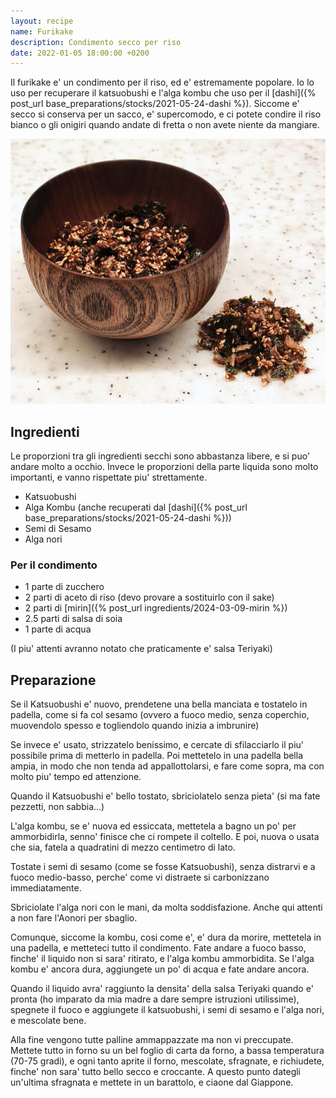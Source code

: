 ```yaml
---
layout: recipe
name: Furikake
description: Condimento secco per riso
date: 2022-01-05 18:00:00 +0200
---
```


Il furikake e' un condimento per il riso, ed e' estremamente popolare.
Io lo uso per recuperare il katsuobushi e l'alga kombu che uso per il [dashi]({% post_url base_preparations/stocks/2021-05-24-dashi %}).
Siccome e' secco si conserva per un sacco, e' supercomodo, e ci potete condire il riso bianco o gli onigiri quando andate di fretta o non avete niente da mangiare.

![Furikake](/assets/images/furikake.jpg)

## Ingredienti

Le proporzioni tra gli ingredienti secchi sono abbastanza libere, e si puo' andare molto a occhio.
Invece le proporzioni della parte liquida sono molto importanti, e vanno rispettate piu' strettamente.

- Katsuobushi
- Alga Kombu (anche recuperati dal [dashi]({% post_url base_preparations/stocks/2021-05-24-dashi %}))
- Semi di Sesamo
- Alga nori

### Per il condimento
- 1 parte di zucchero
- 2 parti di aceto di riso (devo provare a sostituirlo con il sake)
- 2 parti di [mirin]({% post_url ingredients/2024-03-09-mirin %})
- 2.5 parti di salsa di soia
- 1 parte di acqua

(I piu' attenti avranno notato che praticamente e' salsa Teriyaki)

## Preparazione
Se il Katsuobushi e' nuovo, prendetene una bella manciata e tostatelo in padella, come si fa col sesamo (ovvero a fuoco medio, senza coperchio, muovendolo spesso e togliendolo quando inizia a imbrunire)

Se invece e' usato, strizzatelo benissimo, e cercate di sfilacciarlo il piu' possibile prima di metterlo in padella. Poi mettetelo in una padella bella ampia, in modo che non tenda ad appallottolarsi, e fare come sopra, ma con molto piu' tempo ed attenzione.

Quando il Katsuobushi e' bello tostato, sbriciolatelo senza pieta' (si ma fate pezzetti, non sabbia...)

L'alga kombu, se e' nuova ed essiccata, mettetela a bagno un po' per ammorbidirla, senno' finisce che ci rompete il coltello. E poi, nuova o usata che sia, fatela a quadratini di mezzo centimetro di lato.

Tostate i semi di sesamo (come se fosse Katsuobushi), senza distrarvi e a fuoco medio-basso, perche' come vi distraete si carbonizzano immediatamente.

Sbriciolate l'alga nori con le mani, da molta soddisfazione. Anche qui attenti a non fare l'Aonori per sbaglio.

Comunque, siccome la kombu, cosi come e', e' dura da morire, mettetela in una padella, e metteteci tutto il condimento.
Fate andare a fuoco basso, finche' il liquido non si sara' ritirato, e l'alga kombu ammorbidita. Se l'alga kombu e' ancora dura, aggiungete un po' di acqua e fate andare ancora.

Quando il liquido avra' raggiunto la densita' della salsa Teriyaki quando e' pronta (ho imparato da mia madre a dare sempre istruzioni utilissime), spegnete il fuoco e aggiungete il katsuobushi, i semi di sesamo e l'alga nori, e mescolate bene.

Alla fine vengono tutte palline ammappazzate ma non vi preccupate. Mettete tutto in forno su un bel foglio di carta da forno, a bassa temperatura (70-75 gradi), e ogni tanto aprite il forno, mescolate, sfragnate, e richiudete, finche' non sara' tutto bello secco e croccante. A questo punto dategli un'ultima sfragnata e mettete in un barattolo, e ciaone dal Giappone.
